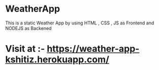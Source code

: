 # WeatherApp
This is a static Weather App by using HTML , CSS , JS as Frontend and NODEJS as Backened
# Visit at :- https://weather-app-kshitiz.herokuapp.com/

